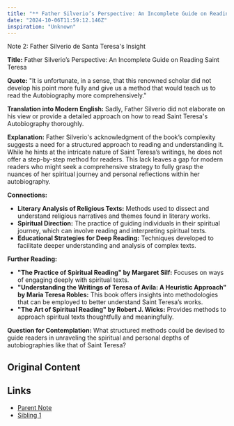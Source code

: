 ```yaml
---
title: "** Father Silverio’s Perspective: An Incomplete Guide on Reading Saint Teresa"
date: "2024-10-06T11:59:12.146Z"
inspiration: "Unknown"
---
```


Note 2: Father Silverio de Santa Teresa's Insight

**Title:** Father Silverio’s Perspective: An Incomplete Guide on Reading Saint Teresa

**Quote:** "It is unfortunate, in a sense, that this renowned scholar did not develop his point more fully and give us a method that would teach us to read the Autobiography more comprehensively."

**Translation into Modern English:** Sadly, Father Silverio did not elaborate on his view or provide a detailed approach on how to read Saint Teresa's Autobiography thoroughly.

**Explanation:** Father Silverio's acknowledgment of the book’s complexity suggests a need for a structured approach to reading and understanding it. While he hints at the intricate nature of Saint Teresa’s writings, he does not offer a step-by-step method for readers. This lack leaves a gap for modern readers who might seek a comprehensive strategy to fully grasp the nuances of her spiritual journey and personal reflections within her autobiography.

**Connections:**
- **Literary Analysis of Religious Texts:** Methods used to dissect and understand religious narratives and themes found in literary works.
- **Spiritual Direction:** The practice of guiding individuals in their spiritual journey, which can involve reading and interpreting spiritual texts.
- **Educational Strategies for Deep Reading:** Techniques developed to facilitate deeper understanding and analysis of complex texts.

**Further Reading:**
- **"The Practice of Spiritual Reading" by Margaret Silf:** Focuses on ways of engaging deeply with spiritual texts.
- **"Understanding the Writings of Teresa of Avila: A Heuristic Approach" by Maria Teresa Robles:** This book offers insights into methodologies that can be employed to better understand Saint Teresa’s works.
- **"The Art of Spiritual Reading" by Robert J. Wicks:** Provides methods to approach spiritual texts thoughtfully and meaningfully.

**Question for Contemplation:** What structured methods could be devised to guide readers in unraveling the spiritual and personal depths of autobiographies like that of Saint Teresa?

## Original Content



## Links

- [Parent Note](/parent-note.md)
- [Sibling 1](/zettel1.md)
